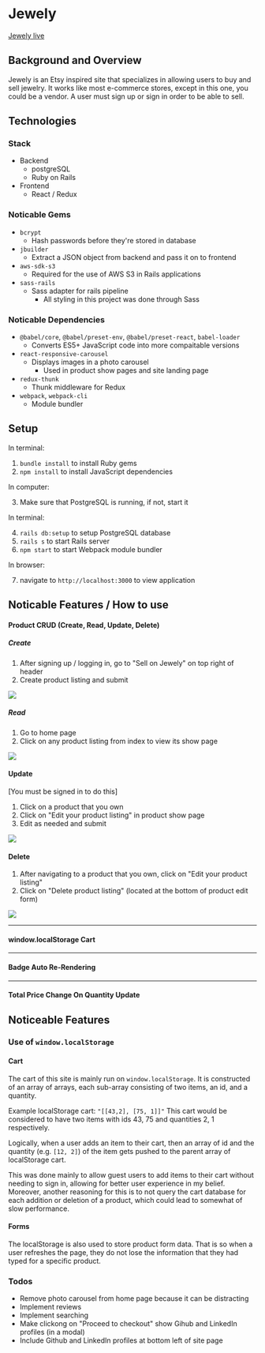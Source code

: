 # Jewely

[Jewely live](https://jewely-fsp.herokuapp.com/#/)

## Background and Overview
Jewely is an Etsy inspired site that specializes in allowing users to buy and sell jewelry. It works like most e-commerce stores, except in this one, you could be a vendor. A user must sign up or sign in order to be able to sell.

## Technologies
### Stack
- Backend
    - postgreSQL
    - Ruby on Rails
- Frontend
    - React / Redux
### Noticable Gems
- `bcrypt`
    - Hash passwords before they're stored in database
- `jbuilder`
    - Extract a JSON object from backend and pass it on to frontend
- `aws-sdk-s3`
    - Required for the use of AWS S3 in Rails applications
- `sass-rails`
    - Sass adapter for rails pipeline
        - All styling in this project was done through Sass
### Noticable Dependencies
- `@babel/core`, `@babel/preset-env`, `@babel/preset-react`, `babel-loader`
    - Converts ES5+ JavaScript code into more compaitable versions
- `react-responsive-carousel`
    - Displays images in a photo carousel
        - Used in product show pages and site landing page
- `redux-thunk`
    - Thunk middleware for Redux
- `webpack`, `webpack-cli`
    - Module bundler


## Setup
In terminal:
1. `bundle install` to install Ruby gems
2. `npm install` to install JavaScript dependencies

In computer:

3. Make sure that PostgreSQL is running, if not, start it

In terminal:

4. `rails db:setup` to setup PostgreSQL database
5. `rails s` to start Rails server
6. `npm start` to start Webpack module bundler

In browser:

7. navigate to `http://localhost:3000` to view application


## Noticable Features / How to use
#### Product CRUD (Create, Read, Update, Delete)
##### Create
1. After signing up / logging in, go to "Sell on Jewely" on top right of header
2. Create product listing and submit

![](app/assets/gifs/create.gif)

##### Read
1. Go to home page
2. Click on any product listing from index to view its show page

![](app/assets/gifs/read.gif)

#### Update
[You must be signed in to do this]
1. Click on a product that you own 
2. Click on "Edit your product listing" in product show page
3. Edit as needed and submit

![](app/assets/gifs/update.gif)

#### Delete
1. After navigating to a product that you own, click on "Edit your product listing"
2. Click on "Delete product listing" (located at the bottom of product edit form)


![](app/assets/gifs/delete.gif)


--- 

#### window.localStorage Cart

---

#### Badge Auto Re-Rendering

---

#### Total Price Change On Quantity Update


## Noticeable Features
### Use of `window.localStorage`
#### Cart
The cart of this site is mainly run on `window.localStorage`. It is constructed of an array of arrays, each sub-array consisting of two items, an id, and a quantity.

Example localStorage cart: `"[[43,2], [75, 1]]"` This cart would be considered to have two items with ids 43, 75 and quantities 2, 1 respectively. 

Logically, when a user adds an item to their cart, then an array of id and the quantity (e.g. `[12, 2]`) of the item gets pushed to the parent array of localStorage cart.

This was done mainly to allow guest users to add items to their cart without needing to sign in, allowing for better user experience in my belief. Moreover, another reasoning for this is to not query the cart database for each addition or deletion of a product, which could lead to somewhat of slow performance.

#### Forms
The localStorage is also used to store product form data. That is so when a user refreshes the page, they do not lose the information that they had typed for a specific product.

### Todos
- Remove photo carousel from home page because it can be distracting
- Implement reviews
- Implement searching
- Make clickong on "Proceed to checkout" show Gihub and LinkedIn profiles (in a modal)
- Include Github and LinkedIn profiles at bottom left of site page